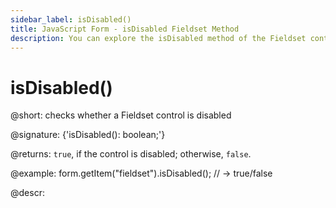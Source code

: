 ```yaml
---
sidebar_label: isDisabled()
title: JavaScript Form - isDisabled Fieldset Method 
description: You can explore the isDisabled method of the Fieldset control of Form in the documentation of the DHTMLX JavaScript UI library. Browse developer guides and API reference, try out code examples and live demos, and download a free 30-day evaluation version of DHTMLX Suite.
---
```


# isDisabled()

@short: checks whether a Fieldset control is disabled

@signature: {'isDisabled(): boolean;'}

@returns:
`true`, if the control is disabled; otherwise, `false`.

@example:
form.getItem("fieldset").isDisabled(); 
// -> true/false

@descr: